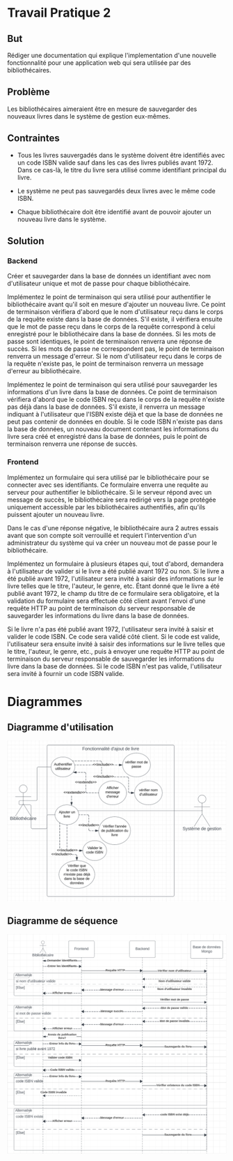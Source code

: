 # Travail Pratique 2

## But

Rédiger une documentation qui explique l'implementation d'une nouvelle fonctionnalité pour une application web qui sera utilisée par des bibliothécaires.

## Problème

Les bibliothécaires aimeraient être en mesure de sauvegarder des nouveaux livres dans le système de gestion eux-mêmes.

## Contraintes

- Tous les livres sauvergadés dans le système doivent être identifiés avec un code ISBN valide sauf dans les cas des livres publiés avant 1972. Dans ce cas-là, le titre du livre sera utilisé comme identifiant principal du livre.

- Le système ne peut pas sauvegardés deux livres avec le même code ISBN.

- Chaque bibliothécaire doit être identifié avant de pouvoir ajouter un nouveau livre dans le système.

## Solution

### Backend

Créer et sauvegarder dans la base de données un identifiant avec nom d'utilisateur unique et mot de passe pour chaque bibliothécaire.

Implémentez le point de terminaison qui sera utilisé pour authentifier le bibliothécaire avant qu'il soit en mesure d'ajouter un nouveau livre. Ce point de terminaison vérifiera d'abord que le nom d'utilisateur reçu dans le corps de la requête existe dans la base de données. S'il existe, il vérifiera ensuite que le mot de passe reçu dans le corps de la requête correspond à celui enregistré pour le bibliothécaire dans la base de données. Si les mots de passe sont identiques, le point de terminaison renverra une réponse de succès. Si les mots de passe ne correspondent pas, le point de terminaison renverra un message d'erreur. Si le nom d'utilisateur reçu dans le corps de la requête n'existe pas, le point de terminaison renverra un message d'erreur au bibliothécaire.

Implémentez le point de terminaison qui sera utilisé pour sauvegarder les informations d'un livre dans la base de données. Ce point de terminaison vérifiera d'abord que le code ISBN reçu dans le corps de la requête n'existe pas déjà dans la base de données. S'il existe, il renverra un message indiquant à l'utilisateur que l'ISBN existe déjà et que la base de données ne peut pas contenir de données en double. Si le code ISBN n'existe pas dans la base de données, un nouveau document contenant les informations du livre sera créé et enregistré dans la base de données, puis le point de terminaison renverra une réponse de succès.

### Frontend

Implémentez un formulaire qui sera utilisé par le bibliothécaire pour se connecter avec ses identifiants. Ce formulaire enverra une requête au serveur pour authentifier le bibliothécaire. Si le serveur répond avec un message de succès, le bibliothécaire sera redirigé vers la page protégée uniquement accessible par les bibliothécaires authentifiés, afin qu'ils puissent ajouter un nouveau livre.

Dans le cas d'une réponse négative, le bibliothécaire aura 2 autres essais avant que son compte soit verrouillé et requiert l'intervention d'un administrateur du système qui va créer un nouveau mot de passe pour le bibliothécaire.

Implémentez un formulaire à plusieurs étapes qui, tout d'abord, demandera à l'utilisateur de valider si le livre a été publié avant 1972 ou non. Si le livre a été publié avant 1972, l'utilisateur sera invité à saisir des informations sur le livre telles que le titre, l'auteur, le genre, etc. Étant donné que le livre a été publié avant 1972, le champ du titre de ce formulaire sera obligatoire, et la validation du formulaire sera effectuée côté client avant l'envoi d'une requête HTTP au point de terminaison du serveur responsable de sauvegarder les informations du livre dans la base de données.

Si le livre n'a pas été publié avant 1972, l'utilisateur sera invité à saisir et valider le code ISBN. Ce code sera validé côté client. Si le code est valide, l'utilisateur sera ensuite invité à saisir des informations sur le livre telles que le titre, l'auteur, le genre, etc., puis à envoyer une requête HTTP au point de terminaison du serveur responsable de sauvegarder les informations du livre dans la base de données. Si le code ISBN n'est pas valide, l'utilisateur sera invité à fournir un code ISBN valide.

# Diagrammes

## Diagramme d'utilisation

![My Image](usecase.png)

## Diagramme de séquence

![My Image](sequencecase.png)
